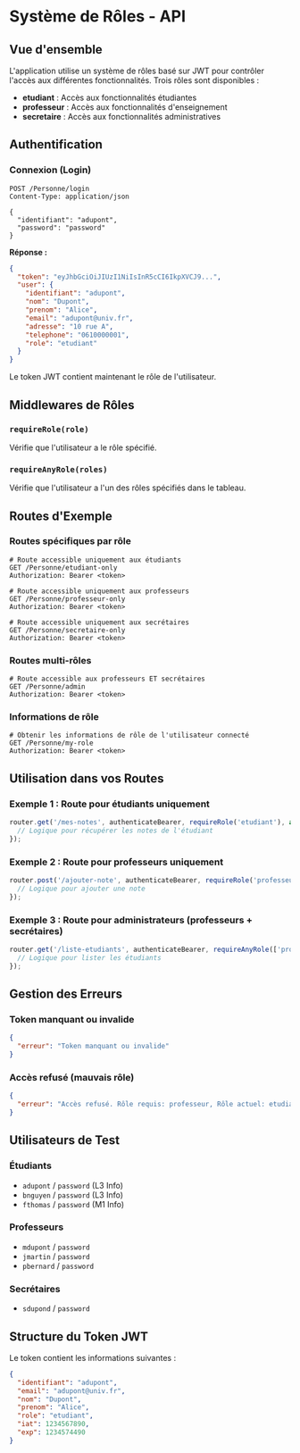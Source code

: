 # Système de Rôles - API

## Vue d'ensemble

L'application utilise un système de rôles basé sur JWT pour contrôler l'accès aux différentes fonctionnalités. Trois rôles sont disponibles :

- **etudiant** : Accès aux fonctionnalités étudiantes
- **professeur** : Accès aux fonctionnalités d'enseignement
- **secretaire** : Accès aux fonctionnalités administratives

## Authentification

### Connexion (Login)

```http
POST /Personne/login
Content-Type: application/json

{
  "identifiant": "adupont",
  "password": "password"
}
```

**Réponse :**
```json
{
  "token": "eyJhbGciOiJIUzI1NiIsInR5cCI6IkpXVCJ9...",
  "user": {
    "identifiant": "adupont",
    "nom": "Dupont",
    "prenom": "Alice",
    "email": "adupont@univ.fr",
    "adresse": "10 rue A",
    "telephone": "0610000001",
    "role": "etudiant"
  }
}
```

Le token JWT contient maintenant le rôle de l'utilisateur.

## Middlewares de Rôles

### `requireRole(role)`
Vérifie que l'utilisateur a le rôle spécifié.

### `requireAnyRole(roles)`
Vérifie que l'utilisateur a l'un des rôles spécifiés dans le tableau.

## Routes d'Exemple

### Routes spécifiques par rôle

```http
# Route accessible uniquement aux étudiants
GET /Personne/etudiant-only
Authorization: Bearer <token>

# Route accessible uniquement aux professeurs
GET /Personne/professeur-only
Authorization: Bearer <token>

# Route accessible uniquement aux secrétaires
GET /Personne/secretaire-only
Authorization: Bearer <token>
```

### Routes multi-rôles

```http
# Route accessible aux professeurs ET secrétaires
GET /Personne/admin
Authorization: Bearer <token>
```

### Informations de rôle

```http
# Obtenir les informations de rôle de l'utilisateur connecté
GET /Personne/my-role
Authorization: Bearer <token>
```

## Utilisation dans vos Routes

### Exemple 1 : Route pour étudiants uniquement
```javascript
router.get('/mes-notes', authenticateBearer, requireRole('etudiant'), async (req, res) => {
  // Logique pour récupérer les notes de l'étudiant
});
```

### Exemple 2 : Route pour professeurs uniquement
```javascript
router.post('/ajouter-note', authenticateBearer, requireRole('professeur'), async (req, res) => {
  // Logique pour ajouter une note
});
```

### Exemple 3 : Route pour administrateurs (professeurs + secrétaires)
```javascript
router.get('/liste-etudiants', authenticateBearer, requireAnyRole(['professeur', 'secretaire']), async (req, res) => {
  // Logique pour lister les étudiants
});
```

## Gestion des Erreurs

### Token manquant ou invalide
```json
{
  "erreur": "Token manquant ou invalide"
}
```

### Accès refusé (mauvais rôle)
```json
{
  "erreur": "Accès refusé. Rôle requis: professeur, Rôle actuel: etudiant"
}
```

## Utilisateurs de Test

### Étudiants
- `adupont` / `password` (L3 Info)
- `bnguyen` / `password` (L3 Info)
- `fthomas` / `password` (M1 Info)

### Professeurs
- `mdupont` / `password`
- `jmartin` / `password`
- `pbernard` / `password`

### Secrétaires
- `sdupond` / `password`

## Structure du Token JWT

Le token contient les informations suivantes :
```json
{
  "identifiant": "adupont",
  "email": "adupont@univ.fr",
  "nom": "Dupont",
  "prenom": "Alice",
  "role": "etudiant",
  "iat": 1234567890,
  "exp": 1234574490
}
```
